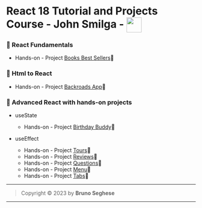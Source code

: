 # React 18 Tutorial and Projects Course - John Smilga - <img align="center" width="40" src="https://cdn.jsdelivr.net/gh/devicons/devicon/icons/react/react-original.svg" />

### 🔶 React Fundamentals

- Hands-on - Project [Books Best Sellers](https://sm-react-fundamentals.netlify.app/)🔗

### 🔶 Html to React

- Hands-on - Project [Backroads App](https://sm-react-backroads.netlify.app/)🔗

### 🔶 Advanced React with hands-on projects

- useState

  - Hands-on - Project [Birthday Buddy](https://sm-react-birthday-buddy.netlify.app/)🔗

- useEffect
  - Hands-on - Project [Tours](https://sm-react-tours.netlify.app/)🔗
  - Hands-on - Project [Reviews](https://sm-react-reviews.netlify.app/)🔗
  - Hands-on - Project [Questions](https://sm-react-questions.netlify.app/)🔗
  - Hands-on - Project [Menu](https://sm-react-menu.netlify.app/)🔗
  - Hands-on - Project [Tabs](https://sm-react-tabs.netlify.app/)🔗

---

> Copyright &copy; 2023 by **Bruno Seghese**

---
